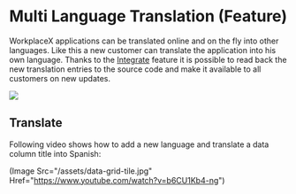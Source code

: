 # Multi Language Translation (Feature)
WorkplaceX applications can be translated online and on the fly into other languages.  Like this a new customer can translate the application into his own language. Thanks to the [Integrate](/integrate/) feature it is possible to read back the new translation entries to the source code and make it available to all customers on new updates.

![](/assets/language.jpg)

## Translate
Following video shows how to add a new language and translate a data column title into Spanish:

(Image Src="/assets/data-grid-tile.jpg" Href="https://www.youtube.com/watch?v=b6CU1Kb4-ng")
